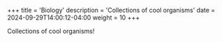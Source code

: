 +++
title = 'Biology'
description = 'Collections of cool organisms'
date = 2024-09-29T14:00:12-04:00
weight = 10
+++

Collections of cool organisms!

<!--more-->
